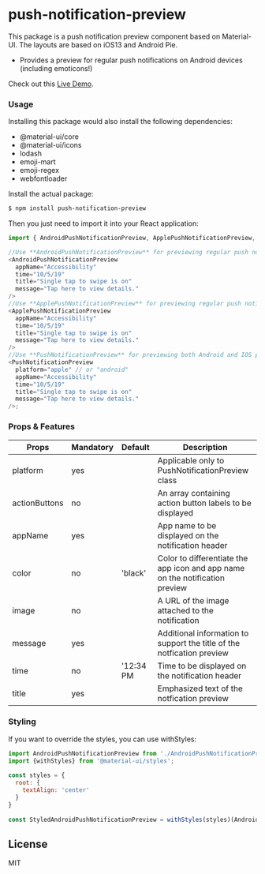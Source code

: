 # push-notification-preview

This package is a push notification preview component based on Material-UI.
The layouts are based on iOS13 and Android Pie.

- Provides a preview for regular push notifications on Android devices (including emoticons!)

Check out this [Live Demo](https://codesandbox.io/s/kind-darkness-46mt7).

### Usage

Installing this package would also install the following dependencies:

- @material-ui/core
- @material-ui/icons
- lodash
- emoji-mart
- emoji-regex
- webfontloader

Install the actual package:
```sh
$ npm install push-notification-preview
```

Then you just need to import it into your React application:
```javascript
import { AndroidPushNotificationPreview, ApplePushNotificationPreview, PushNotificationPreview } from "push-notification-preview";

//Use **AndroidPushNotificationPreview** for previewing regular push notifications on Android
<AndroidPushNotificationPreview
  appName="Accessibility"
  time="10/5/19"
  title="Single tap to swipe is on"
  message="Tap here to view details."
/>
//Use **ApplePushNotificationPreview** for previewing regular push notifications on IOS
<ApplePushNotificationPreview
  appName="Accessibility"
  time="10/5/19"
  title="Single tap to swipe is on"
  message="Tap here to view details."
/>
//Use **PushNotificationPreview** for previewing both Android and IOS push notifications
<PushNotificationPreview
  platform="apple" // or "android"
  appName="Accessibility"
  time="10/5/19"
  title="Single tap to swipe is on"
  message="Tap here to view details."
/>;
```

### Props & Features

| Props | Mandatory | Default | Description |                       
| ------ | ------ | ------ | ------ | 
| platform | yes |  | Applicable only to PushNotificationPreview class |
| actionButtons | no |  | An array containing action button labels to be displayed |
| appName | yes |         | App name to be displayed on the notification header |
| color | no | 'black' | Color to differentiate the app icon and app name on the notification preview |
| image | no |  | A URL of the image attached to the notification |
| message | yes |  | Additional information to support the title of the notfication preview |
| time | no | '12:34 PM | Time to be displayed on the notification header |
| title | yes |  | Emphasized text of the notfication preview |

### Styling

If you want to override the styles, you can use withStyles:
```javascript
import AndroidPushNotificationPreview from './AndroidPushNotificationPreview';
import {withStyles} from '@material-ui/styles';
 
const styles = {
  root: {
    textAlign: 'center'
  }
}
 
const StyledAndroidPushNotificationPreview = withStyles(styles)(AndroidPushNotificationPreview);
```

## License

MIT
